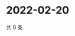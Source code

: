 # 2022-02-20

共 0 条

<!-- BEGIN WEIBO -->
<!-- 最后更新时间 Sun Feb 20 2022 03:11:18 GMT+0800 (China Standard Time) -->

<!-- END WEIBO -->
